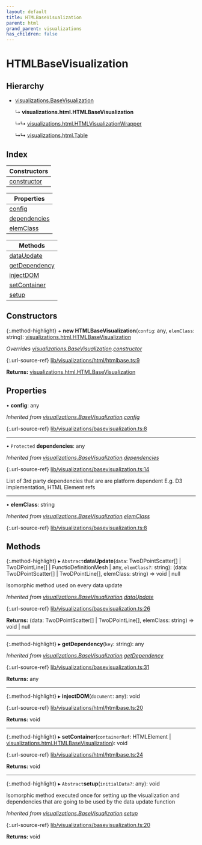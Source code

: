 ```yaml
---
layout: default
title: HTMLBaseVisualization
parent: html
grand_parent: visualizations
has_children: false
---
```


# HTMLBaseVisualization

## Hierarchy

* [visualizations.BaseVisualization](visualizations_basevisualization)

  ↳ **visualizations.html.HTMLBaseVisualization**

  ↳↳ [visualizations.html.HTMLVisualizationWrapper](visualizations_html_htmlvisualizationwrapper)

  ↳↳ [visualizations.html.Table](visualizations_html_table)

## Index

| Constructors |
|-----------|
| [constructor](#constructor) |

| Properties |
|-----------|
| [config](#config) |
| [dependencies](#dependencies) |
| [elemClass](#elemclass) |

| Methods |
|-----------|
| [dataUpdate](#dataupdate) |
| [getDependency](#getdependency) |
| [injectDOM](#injectdom) |
| [setContainer](#setcontainer) |
| [setup](#setup) |

## Constructors

{:.method-highlight}
\+ **new HTMLBaseVisualization**(`config`: any, `elemClass`: string): [visualizations.html.HTMLBaseVisualization](visualizations_html_htmlbasevisualization)

*Overrides [visualizations.BaseVisualization](visualizations_basevisualization).[constructor](visualizations_basevisualization#constructor)*

{:.url-source-ref}
[lib/visualizations/html/htmlbase.ts:9](https://github.com/ascentcore/dataspot/blob/ab10b2a/lib/visualizations/html/htmlbase.ts#L9)

**Returns:** [visualizations.html.HTMLBaseVisualization](visualizations_html_htmlbasevisualization)

## Properties

•  **config**: any

*Inherited from [visualizations.BaseVisualization](visualizations_basevisualization).[config](visualizations_basevisualization#config)*

{:.url-source-ref}
[lib/visualizations/basevisualization.ts:8](https://github.com/ascentcore/dataspot/blob/ab10b2a/lib/visualizations/basevisualization.ts#L8)

___

• `Protected` **dependencies**: any

*Inherited from [visualizations.BaseVisualization](visualizations_basevisualization).[dependencies](visualizations_basevisualization#dependencies)*

{:.url-source-ref}
[lib/visualizations/basevisualization.ts:14](https://github.com/ascentcore/dataspot/blob/ab10b2a/lib/visualizations/basevisualization.ts#L14)

List of 3rd party dependencies that are are platform dependent
E.g. D3 implementation, HTML Element refs

___

•  **elemClass**: string

*Inherited from [visualizations.BaseVisualization](visualizations_basevisualization).[elemClass](visualizations_basevisualization#elemclass)*

{:.url-source-ref}
[lib/visualizations/basevisualization.ts:8](https://github.com/ascentcore/dataspot/blob/ab10b2a/lib/visualizations/basevisualization.ts#L8)

## Methods

{:.method-highlight}
▸ `Abstract`**dataUpdate**(`data`: TwoDPointScatter[] \| TwoDPointLine[] \| FunctioDefinitionMesh \| any, `elemClass?`: string): (data: TwoDPointScatter[] \| TwoDPointLine[], elemClass: string) => void \| null

Isomorphic method used on every data update

*Inherited from [visualizations.BaseVisualization](visualizations_basevisualization).[dataUpdate](visualizations_basevisualization#dataupdate)*

{:.url-source-ref}
[lib/visualizations/basevisualization.ts:26](https://github.com/ascentcore/dataspot/blob/ab10b2a/lib/visualizations/basevisualization.ts#L26)

**Returns:** (data: TwoDPointScatter[] \| TwoDPointLine[], elemClass: string) => void \| null

___

{:.method-highlight}
▸ **getDependency**(`key`: string): any

*Inherited from [visualizations.BaseVisualization](visualizations_basevisualization).[getDependency](visualizations_basevisualization#getdependency)*

{:.url-source-ref}
[lib/visualizations/basevisualization.ts:31](https://github.com/ascentcore/dataspot/blob/ab10b2a/lib/visualizations/basevisualization.ts#L31)

**Returns:** any

___

{:.method-highlight}
▸ **injectDOM**(`document`: any): void

{:.url-source-ref}
[lib/visualizations/html/htmlbase.ts:20](https://github.com/ascentcore/dataspot/blob/ab10b2a/lib/visualizations/html/htmlbase.ts#L20)

**Returns:** void

___

{:.method-highlight}
▸ **setContainer**(`containerRef`: HTMLElement \| [visualizations.html.HTMLBaseVisualization](visualizations_html_htmlbasevisualization)): void

{:.url-source-ref}
[lib/visualizations/html/htmlbase.ts:24](https://github.com/ascentcore/dataspot/blob/ab10b2a/lib/visualizations/html/htmlbase.ts#L24)

**Returns:** void

___

{:.method-highlight}
▸ `Abstract`**setup**(`initialData?`: any): void

Isomorphic method executed once for setting up the visualization and dependencies
that are going to be used by the data update function

*Inherited from [visualizations.BaseVisualization](visualizations_basevisualization).[setup](visualizations_basevisualization#setup)*

{:.url-source-ref}
[lib/visualizations/basevisualization.ts:20](https://github.com/ascentcore/dataspot/blob/ab10b2a/lib/visualizations/basevisualization.ts#L20)

**Returns:** void
